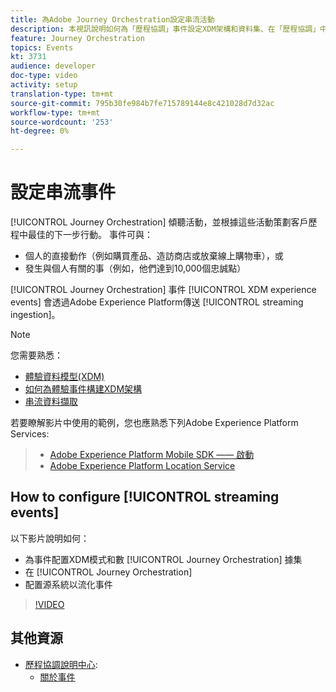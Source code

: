 ```yaml
---
title: 為Adobe Journey Orchestration設定串流活動
description: 本視訊說明如何為「歷程協調」事件設定XDM架構和資料集、在「歷程協調」中定義事件，以及設定來源系統以串流事件
feature: Journey Orchestration
topics: Events
kt: 3731
audience: developer
doc-type: video
activity: setup
translation-type: tm+mt
source-git-commit: 795b30fe984b7fe715789144e8c421028d7d32ac
workflow-type: tm+mt
source-wordcount: '253'
ht-degree: 0%

---
```



# 設定串流事件

[!UICONTROL Journey Orchestration] 傾聽活動，並根據這些活動策劃客戶歷程中最佳的下一步行動。 事件可與：

* 個人的直接動作（例如購買產品、造訪商店或放棄線上購物車），或
* 發生與個人有關的事（例如，他們達到10,000個忠誠點）

[!UICONTROL Journey Orchestration] 事件 [!UICONTROL XDM experience events] 會透過Adobe Experience Platform傳送 [!UICONTROL streaming ingestion]。

>[!NOTE]
>您需要熟悉：
>
>* [體驗資料模型(XDM)](https://docs.adobe.com/content/help/en/platform-learn/tutorials/schemas/understanding-the-xdm-system-and-experience-data-model.html)
>* [如何為體驗事件構建XDM架構](https://docs.adobe.com/content/help/en/platform-learn/tutorials/schemas/create-your-first-schema-with-out-of-the-box-components.html)
>* [串流資料擷取](https://docs.adobe.com/content/help/en/platform-learn/tutorials/data-ingestion/understanding-streaming-ingestion.html)
>
>
若要瞭解影片中使用的範例，您也應熟悉下列Adobe Experience Platform Services:
>
>* [Adobe Experience Platform Mobile SDK —— 啟動](https://docs.adobe.com/content/help/en/core-services-learn/tutorials/launch-mobile/understanding-the-mobile-sdks.html)
>* [Adobe Experience Platform Location Service](https://docs.adobe.com/content/help/en/places/using/home.html)
>



## How to configure [!UICONTROL streaming events]

以下影片說明如何：

* 為事件配置XDM模式和數 [!UICONTROL Journey Orchestration] 據集
* 在 [!UICONTROL Journey Orchestration]
* 配置源系統以流化事件

>[!VIDEO](https://video.tv.adobe.com/v/29338?quality=12)

## 其他資源

* [歷程協調說明中心](https://docs.adobe.com/content/help/en/journeys/using/journey-orchestration-home.html):
   * [關於事件](https://docs.adobe.com/content/help/en/journeys/using/events-journeys/about-events.html)
